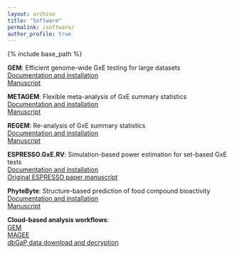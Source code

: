 ```yaml
---
layout: archive
title: "Software"
permalink: /software/
author_profile: true
---
```


{% include base_path %}

**GEM**: Efficient genome-wide GxE testing for large datasets  
[Documentation and installation](https://github.com/large-scale-gxe-methods/GEM)  
[Manuscript](https://doi.org/10.1093/bioinformatics/btab223)

**METAGEM**: Flexible meta-analysis of GxE summary statistics  
[Documentation and installation](https://github.com/large-scale-gxe-methods/METAGEM)  
[Manuscript](https://doi.org/10.1093/bioinformatics/btad730)

**REGEM**: Re-analysis of GxE summary statistics  
[Documentation and installation](https://github.com/large-scale-gxe-methods/REGEM)  
[Manuscript](https://doi.org/10.1093/bioinformatics/btad730)

**ESPRESSO.GxE.RV**: Simulation-based power estimation for set-based GxE tests  
[Documentation and installation](https://github.com/kwesterman/ESPRESSO.GxE.RV)  
[Original ESPRESSO paper manuscript](https://doi.org/10.1093/bioinformatics/btv219)

**PhyteByte**: Structure-based prediction of food compound bioactivity  
[Documentation and installation](https://github.com/kwesterman/phytebyte)  
[Manuscript](https://doi.org/10.1186/s12859-020-03582-7)

**Cloud-based analysis workflows**:  
[GEM](https://github.com/large-scale-gxe-methods/gem-workflow)  
[MAGEE](https://github.com/large-scale-gxe-methods/magee-workflow)  
[dbGaP data download and decryption](https://github.com/manning-lab/fetch-dbgap-data-workflow)
